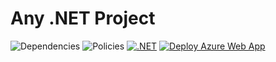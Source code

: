 # Any .NET Project

![Dependencies](https://isol-d1-appsrv-dtrack-api.azurewebsites.net/api/v1/badge/vulns/project/495e7b3a-d3b0-4046-a2ec-d30ee551710a?apiKey=odt_jJzBOQ9Nq1RYq2DZqWe48NAs4umonTrO)
![Policies](https://isol-d1-appsrv-dtrack-api.azurewebsites.net/api/v1/badge/violations/project/495e7b3a-d3b0-4046-a2ec-d30ee551710a?apiKey=odt_jJzBOQ9Nq1RYq2DZqWe48NAs4umonTrO)
[![.NET](https://github.com/damienbod/MicrosoftEntraIDMudBlazor/actions/workflows/dotnet.yml/badge.svg)](https://github.com/damienbod/MicrosoftEntraIDMudBlazor/actions/workflows/dotnet.yml) 
[![Deploy Azure Web App](https://github.com/damienbod/MicrosoftEntraIDMudBlazor/actions/workflows/azure-webapps-dotnet-core.yml/badge.svg)](https://github.com/damienbod/MicrosoftEntraIDMudBlazor/actions/workflows/azure-webapps-dotnet-core.yml)
